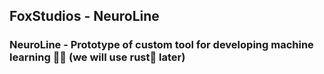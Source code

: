 ## FoxStudios - NeuroLine

### NeuroLine - Prototype of custom tool for developing machine learning 💖🍘 (we will use rust🦀 later)

